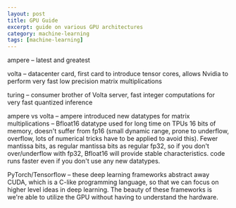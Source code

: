 ```yaml
---
layout: post
title: GPU Guide
excerpt: guide on various GPU architectures
category: machine-learning
tags: [machine-learning]
---
```


ampere – latest and greatest

volta – datacenter card, first card to introduce tensor cores, allows Nvidia to perform very fast low precision matrix multiplications

turing – consumer brother of Volta server, fast integer computations for very fast quantized inference

ampere vs volta – ampere introduced new datatypes for matrix multiplications – Bfloat16 datatype used for long time on TPUs 16 bits of memory, doesn't suffer from fp16 (small dynamic range, prone to underflow, overflow, lots of numerical tricks have to be applied to avoid this). Fewer mantissa bits, as regular mantissa bits as regular fp32, so if you don't over/underflow with fp32, Bfloat16 will provide stable characteristics. code runs faster even if you don't use any new datatypes.

PyTorch/Tensorflow – these deep learning frameworks abstract away CUDA, which is a C-like programming language, so that we can focus on higher level ideas in deep learning. The beauty of these frameworks is we're able to utilize the GPU without having to understand the hardware.